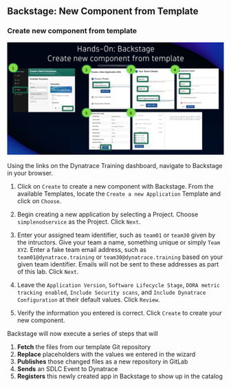 ## Backstage: New Component from Template

### Create new component from template

![Backstage New Component](../../../assets/images/03_01_backstage_new_component.png)

Using the links on the Dynatrace Training dashboard, navigate to Backstage in your browser.

1. Click on `Create` to create a new component with Backstage.  From the available Templates, locate the `Create a new Application` Template and click on `Choose`.

2. Begin creating a new application by selecting a Project.  Choose `simplenodservice` as the Project.  Click `Next`.

3. Enter your assigned team identifier, such as `team01` or `team30` given by the intructors.  Give your team a name, something unique or simply `Team XYZ`.  Enter a fake team email address, such as `team01@dynatrace.training` or `team30@dynatrace.training` based on your given team identifier.  Emails will not be sent to these addresses as part of this lab.  Click `Next`.

4. Leave the `Application Version`, `Software Lifecycle Stage`, `DORA metric tracking enabled`, `Include Security scans`, and `Include Dynatrace Configuration` at their default values.  Click `Review`.

5. Verify the information you entered is correct.  Click `Create` to create your new component.

Backstage will now execute a series of steps that will
1. **Fetch** the files from our template Git repository
2. **Replace** placeholders with the values we entered in the wizard
3. **Publishes** those changed files as a new repository in GitLab
4. **Sends** an SDLC Event to Dynatrace
5. **Registers** this newly created app in Backstage to show up in the catalog